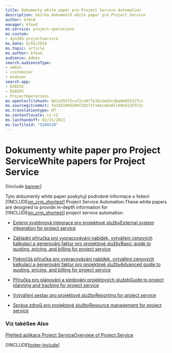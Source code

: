 ```yaml
---
title: Dokumenty white paper pro Project Service Automation
description: Sbírka dokumentů white paper pro Project Service
author: kfend
manager: kfend
ms.service: project-operations
ms.custom:
- dyn365-projectservice
ms.date: 8/03/2018
ms.topic: article
ms.author: kfend
audience: Admin
search.audienceType:
- admin
- customizer
- enduser
search.app:
- D365CE
- D365PS
- ProjectOperations
ms.openlocfilehash: b61e355f2caf2ce977e35e3ed3cdba0e855227cc
ms.sourcegitcommit: fa32b1893286f20271fa4ec4be8fc68bd135f53c
ms.translationtype: HT
ms.contentlocale: cs-CZ
ms.lasthandoff: 02/15/2021
ms.locfileid: "5280120"
---
```

# <a name="white-papers-for-project-service"></a><span data-ttu-id="890d7-103">Dokumenty white paper pro Project Service</span><span class="sxs-lookup"><span data-stu-id="890d7-103">White papers for Project Service</span></span>

[!include [banner](../includes/psa-now-project-operations.md)]

<span data-ttu-id="890d7-104">Tyto dokumenty white paper poskytují podrobné informace o řešení [!INCLUDE[pn_crm_shortest](../includes/pn-crm-shortest.md)] Project Service Automation.</span><span class="sxs-lookup"><span data-stu-id="890d7-104">These white papers are designed to provide in-depth information for [!INCLUDE[pn_crm_shortest](../includes/pn-crm-shortest.md)] project service automation.</span></span>

-   [<span data-ttu-id="890d7-105">Externí systémová integrace pro projektové služby</span><span class="sxs-lookup"><span data-stu-id="890d7-105">External system integration for project service</span></span>](https://go.microsoft.com/fwlink/?LinkId=825445)

-   [<span data-ttu-id="890d7-106">Základní příručka pro vypracovávání nabídek, vytváření cenových kalkulací a generování faktur pro projektové služby</span><span class="sxs-lookup"><span data-stu-id="890d7-106">Basic guide to quoting, pricing, and billing for project service</span></span>](https://go.microsoft.com/fwlink/?LinkId=825241)

-   [<span data-ttu-id="890d7-107">Pokročilá příručka pro vypracovávání nabídek, vytváření cenových kalkulací a generování faktur pro projektové služby</span><span class="sxs-lookup"><span data-stu-id="890d7-107">Advanced guide to quoting, pricing, and billing for project service</span></span>](https://go.microsoft.com/fwlink/?LinkId=825242)

-   [<span data-ttu-id="890d7-108">Příručka pro plánování a sledování projektových služeb</span><span class="sxs-lookup"><span data-stu-id="890d7-108">Guide to project planning and tracking for project service</span></span>](https://go.microsoft.com/fwlink/?LinkId=825243)

-   [<span data-ttu-id="890d7-109">Vytváření sestav pro projektové služby</span><span class="sxs-lookup"><span data-stu-id="890d7-109">Reporting for project service</span></span>](https://go.microsoft.com/fwlink/?LinkId=825446)

-   [<span data-ttu-id="890d7-110">Správa zdrojů pro projektové služby</span><span class="sxs-lookup"><span data-stu-id="890d7-110">Resource management for project service</span></span>](https://go.microsoft.com/fwlink/?LinkId=825244)

### <a name="see-also"></a><span data-ttu-id="890d7-111">Viz také</span><span class="sxs-lookup"><span data-stu-id="890d7-111">See Also</span></span>
 [<span data-ttu-id="890d7-112">Přehled aplikace Project Service</span><span class="sxs-lookup"><span data-stu-id="890d7-112">Overview of Project Service</span></span>](../psa/overview.md)


[!INCLUDE[footer-include](../includes/footer-banner.md)]